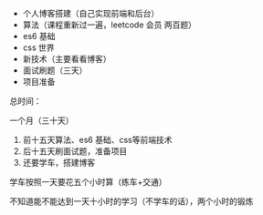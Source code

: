 - 个人博客搭建（自己实现前端和后台）
- 算法（课程重新过一遍，leetcode 会员 两百题）
- es6 基础
- css 世界
- 新技术（主要看看博客）
- 面试刷题（三天）
- 项目准备



总时间：

一个月（三十天）

1. 前十五天算法、es6 基础、css等前端技术
2. 后十五天刷面试题，准备项目
3. 还要学车，搭建博客

学车按照一天要花五个小时算（练车+交通）

不知道能不能达到一天十小时的学习（不学车的话），两个小时的锻炼